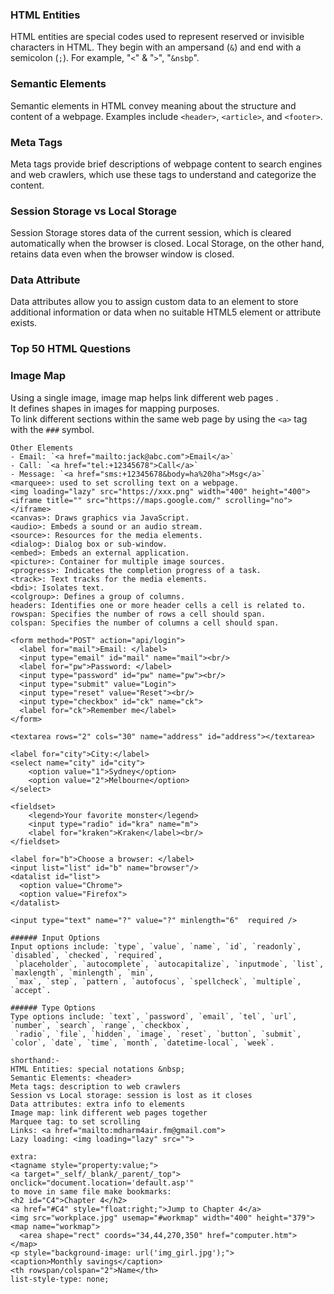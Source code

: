 <!-- html.md -->
### HTML Entities
HTML entities are special codes used to represent reserved or invisible characters in HTML. They begin with an ampersand (`&`) and end with a semicolon (`;`). For example, "`<`" & "`>`", "`&nsbp`".

### Semantic Elements
Semantic elements in HTML convey meaning about the structure and content of a webpage. Examples include `<header>`, `<article>`, and `<footer>`.

### Meta Tags
Meta tags provide brief descriptions of webpage content to search engines and web crawlers, which use these tags to understand and categorize the content.

### Session Storage vs Local Storage
Session Storage stores data of the current session, which is cleared automatically when the browser is closed. Local Storage, on the other hand, retains data even when the browser window is closed.

### Data Attribute
Data attributes allow you to assign custom data to an element to store additional information or data when no suitable HTML5 element or attribute exists.

### Top 50 HTML Questions

### Image Map
Using a single image, image map helps link different web pages .     
It defines shapes in images for mapping purposes.      
To link different sections within the same web page by using the `<a>` tag with the `###` symbol.  

```
Other Elements
- Email: `<a href="mailto:jack@abc.com">Email</a>`
- Call: `<a href="tel:+12345678">Call</a>`
- Message: `<a href="sms:+12345678&body=ha%20ha">Msg</a>`
<marquee>: used to set scrolling text on a webpage.
<img loading="lazy" src="https://xxx.png" width="400" height="400">
<iframe title="" src="https://maps.google.com/" scrolling="no"></iframe>
<canvas>: Draws graphics via JavaScript.
<audio>: Embeds a sound or an audio stream.
<source>: Resources for the media elements.
<dialog>: Dialog box or sub-window.
<embed>: Embeds an external application.
<picture>: Container for multiple image sources.
<progress>: Indicates the completion progress of a task.
<track>: Text tracks for the media elements.
<bdi>: Isolates text.
<colgroup>: Defines a group of columns.
headers: Identifies one or more header cells a cell is related to.
rowspan: Specifies the number of rows a cell should span.
colspan: Specifies the number of columns a cell should span.

<form method="POST" action="api/login">
  <label for="mail">Email: </label>
  <input type="email" id="mail" name="mail"><br/>
  <label for="pw">Password: </label>
  <input type="password" id="pw" name="pw"><br/>
  <input type="submit" value="Login">
  <input type="reset" value="Reset"><br/>
  <input type="checkbox" id="ck" name="ck">
  <label for="ck">Remember me</label>
</form>

<textarea rows="2" cols="30" name="address" id="address"></textarea>

<label for="city">City:</label>
<select name="city" id="city">
    <option value="1">Sydney</option>
    <option value="2">Melbourne</option>
</select>

<fieldset>
    <legend>Your favorite monster</legend>
    <input type="radio" id="kra" name="m">
    <label for="kraken">Kraken</label><br/>
</fieldset>

<label for="b">Choose a browser: </label>
<input list="list" id="b" name="browser"/>
<datalist id="list">
  <option value="Chrome">
  <option value="Firefox">
</datalist>

<input type="text" name="?" value="?" minlength="6"	 required />

###### Input Options
Input options include: `type`, `value`, `name`, `id`, `readonly`, `disabled`, `checked`, `required`,
 `placeholder`, `autocomplete`, `autocapitalize`, `inputmode`, `list`, `maxlength`, `minlength`, `min`,
 `max`, `step`, `pattern`, `autofocus`, `spellcheck`, `multiple`, `accept`.

###### Type Options
Type options include: `text`, `password`, `email`, `tel`, `url`, `number`, `search`, `range`, `checkbox`,
 `radio`, `file`, `hidden`, `image`, `reset`, `button`, `submit`, `color`, `date`, `time`, `month`, `datetime-local`, `week`.

shorthand:-
HTML Entities: special notations &nbsp;
Semantic Elements: <header>
Meta tags: description to web crawlers
Session vs Local storage: session is lost as it closes
Data attributes: extra info to elements
Image map: link different web pages together
Marquee tag: to set scrolling
Links: <a href="mailto:mdharm4air.fm@gmail.com">
Lazy loading: <img loading="lazy" src="">

extra:
<tagname style="property:value;">
<a target="_self/_blank/_parent/_top">
onclick="document.location='default.asp'"
to move in same file make bookmarks:
<h2 id="C4">Chapter 4</h2>
<a href="#C4" style="float:right;">Jump to Chapter 4</a>
<img src="workplace.jpg" usemap="#workmap" width="400" height="379">
<map name="workmap">
  <area shape="rect" coords="34,44,270,350" href="computer.htm">
</map>
<p style="background-image: url('img_girl.jpg');">
<caption>Monthly savings</caption>
<th rowspan/colspan="2">Name</th>
list-style-type: none;
```